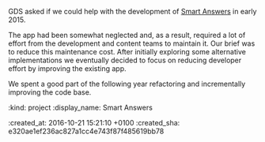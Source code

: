 GDS asked if we could help with the development of [Smart Answers][smart-answers] in early 2015.

The app had been somewhat neglected and, as a result, required a lot of effort from the development and content teams to maintain it. Our brief was to reduce this maintenance cost. After initially exploring some alternative implementations we eventually decided to focus on reducing developer effort by improving the existing app.

We spent a good part of the following year refactoring and incrementally improving the code base.

[smart-answers]: https://github.com/alphagov/smart-answers

:kind: project
:display_name: Smart Answers

:created_at: 2016-10-21 15:21:10 +0100
:created_sha: e320ae1ef236ac827a1cc4e743f87f485619bb78

